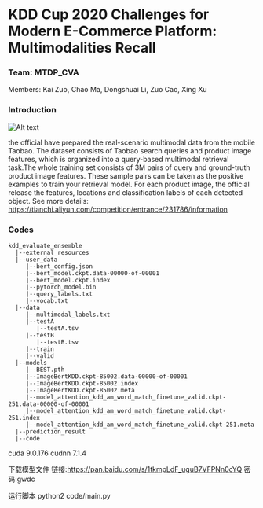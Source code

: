 # KDD Cup 2020 Challenges for Modern E-Commerce Platform: Multimodalities Recall

### Team: MTDP_CVA

Members: Kai Zuo, Chao Ma, Dongshuai Li, Zuo Cao, Xing Xu

### Introduction

![Alt text](https://github.com/zuokai/KDDCUP_2020_MultimodalitiesRecall_2nd_Place/blob/master/pics/1596178061922-image.png)

the official have prepared the real-scenario multimodal data from the mobile Taobao. The dataset consists of Taobao search 
queries and product image features, which is organized into a query-based multimodal retrieval task.The whole training set 
consists of 3M pairs of query and ground-truth product image features. These sample pairs can be taken as the positive 
examples to train your retrieval model. For each product image, the official release the features, locations and 
classification labels of each detected object.
See more details: https://tianchi.aliyun.com/competition/entrance/231786/information

### Codes

```
kdd_evaluate_ensemble 
  |--external_resources
  |--user_data
     |--bert_config.json
     |--bert_model.ckpt.data-00000-of-00001
     |--bert_model.ckpt.index
     |--pytorch_model.bin
     |--query_labels.txt
     |--vocab.txt
  |--data
     |--multimodal_labels.txt
     |--testA
        |--testA.tsv
     |--testB
        |--testB.tsv
     |--train
     |--valid
  |--models
     |--BEST.pth
     |--ImageBertKDD.ckpt-85002.data-00000-of-00001
     |--ImageBertKDD.ckpt-85002.index
     |--ImageBertKDD.ckpt-85002.meta
     |--model_attention_kdd_am_word_match_finetune_valid.ckpt-251.data-00000-of-00001
     |--model_attention_kdd_am_word_match_finetune_valid.ckpt-251.index
     |--model_attention_kdd_am_word_match_finetune_valid.ckpt-251.meta
  |--prediction_result
  |--code
```

cuda 9.0.176
cudnn 7.1.4

下载模型文件
链接:https://pan.baidu.com/s/1tkmpLdF_uguB7VFPNn0cYQ  密码:gwdc

运行脚本
python2 code/main.py
